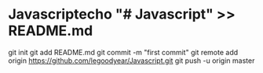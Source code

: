 # Javascriptecho "# Javascript" >> README.md
git init
git add README.md
git commit -m "first commit"
git remote add origin https://github.com/legoodyear/Javascript.git
git push -u origin master
